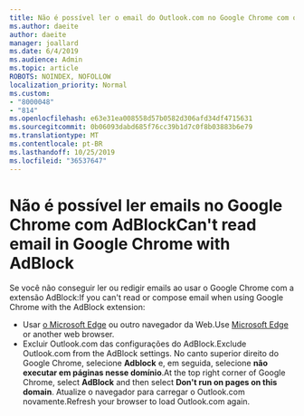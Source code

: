 ```yaml
---
title: Não é possível ler o email do Outlook.com no Google Chrome com o AdBlock
ms.author: daeite
author: daeite
manager: joallard
ms.date: 6/4/2019
ms.audience: Admin
ms.topic: article
ROBOTS: NOINDEX, NOFOLLOW
localization_priority: Normal
ms.custom:
- "8000048"
- "814"
ms.openlocfilehash: e63e31ea008558d57b0582d306afd34df4715631
ms.sourcegitcommit: 0b06093dabd685f76cc39b1d7c0f8b03883b6e79
ms.translationtype: MT
ms.contentlocale: pt-BR
ms.lasthandoff: 10/25/2019
ms.locfileid: "36537647"
---
```

# <a name="cant-read-email-in-google-chrome-with-adblock"></a><span data-ttu-id="0f7b6-102">Não é possível ler emails no Google Chrome com AdBlock</span><span class="sxs-lookup"><span data-stu-id="0f7b6-102">Can't read email in Google Chrome with AdBlock</span></span>

<span data-ttu-id="0f7b6-103">Se você não conseguir ler ou redigir emails ao usar o Google Chrome com a extensão AdBlock:</span><span class="sxs-lookup"><span data-stu-id="0f7b6-103">If you can't read or compose email when using Google Chrome with the AdBlock extension:</span></span>

- <span data-ttu-id="0f7b6-104">Usar [o Microsoft Edge](https://go.microsoft.com/fwlink/p/?linkid=2001503&amp;clcid=0x409) ou outro navegador da Web.</span><span class="sxs-lookup"><span data-stu-id="0f7b6-104">Use [Microsoft Edge](https://go.microsoft.com/fwlink/p/?linkid=2001503&amp;clcid=0x409) or another web browser.</span></span>
- <span data-ttu-id="0f7b6-105">Excluir Outlook.com das configurações do AdBlock.</span><span class="sxs-lookup"><span data-stu-id="0f7b6-105">Exclude Outlook.com from the AdBlock settings.</span></span> <span data-ttu-id="0f7b6-106">No canto superior direito do Google Chrome, selecione **Adblock** e, em seguida, selecione **não executar em páginas nesse domínio**.</span><span class="sxs-lookup"><span data-stu-id="0f7b6-106">At the top right corner of Google Chrome, select **AdBlock** and then select **Don't run on pages on this domain**.</span></span> <span data-ttu-id="0f7b6-107">Atualize o navegador para carregar o Outlook.com novamente.</span><span class="sxs-lookup"><span data-stu-id="0f7b6-107">Refresh your browser to load Outlook.com again.</span></span>